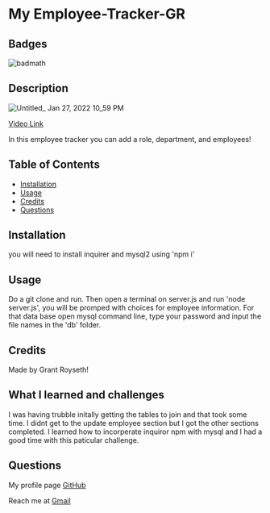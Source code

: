 # My Employee-Tracker-GR
    
## Badges  
  ![badmath](https://img.shields.io/github/languages/top/nielsenjared/badmath)
  
## Description  
![Untitled_ Jan 27, 2022 10_59 PM](https://user-images.githubusercontent.com/90479839/151490413-cc31775e-efc4-4738-9143-42c2431ab765.gif)

[Video Link](https://watch.screencastify.com/v/Xjh32kDMmF4Js0QVjNmA)


In this employee tracker you can add a role, department, and employees! 
## Table of Contents 

- [Installation](#installation)
- [Usage](#usage)
- [Credits](#credits)
- [Questions](#questions)

## Installation
you will need to install inquirer and mysql2 using 'npm i'  

## Usage
Do a git clone and run. Then open a terminal on server.js and run 'node server.js', you will be promped with choices for employee information.
For that data base open mysql command line, type your password and input the file names in the 'db' folder.

## Credits
Made by Grant Royseth!

## What I learned and challenges

I was having trubble initally getting the tables to join and that took some time. I didnt get to the update employee section but I got the other sections completed.
I learned how to incorperate inquiror npm with mysql and I had a good time with this paticular challenge.

## Questions
My profile page [GitHub](https://github.com/groyseth)

Reach me at [Gmail](Groyseth@gmail.com)
